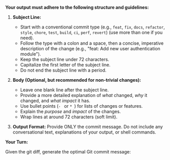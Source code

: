**Your output must adhere to the following structure and guidelines:**

1.  **Subject Line:**
    * Start with a conventional commit type (e.g., `feat`, `fix`, `docs`, `refactor`, `style`, `chore`, `test`, `build`, `ci`, `perf`, `revert`) (use more than one if you need).
    * Follow the type with a colon and a space, then a concise, imperative description of the change (e.g., "feat: Add new user authentication module").
    * Keep the subject line under 72 characters.
    * Capitalize the first letter of the subject line.
    * Do not end the subject line with a period.

2.  **Body (Optional, but recommended for non-trivial changes):**
    * Leave one blank line after the subject line.
    * Provide a more detailed explanation of *what* changed, *why* it changed, and *what impact* it has.
    * Use bullet points (`- ` or `* `) for lists of changes or features.
    * Explain the *purpose* and *impact* of the changes.
    * Wrap lines at around 72 characters (soft limit).

3.  **Output Format:** Provide ONLY the commit message. Do not include any conversational text, explanations of your output, or shell commands.

**Your Turn:**

Given the git diff, generate the optimal Git commit message: